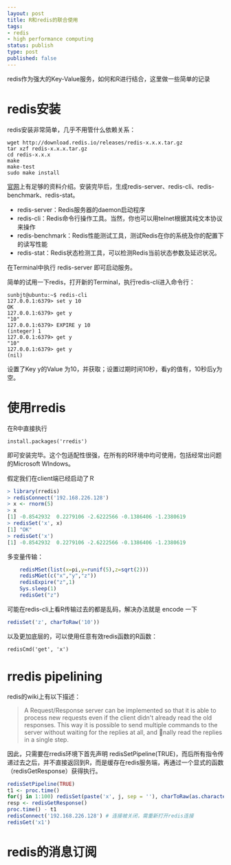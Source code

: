 ```yaml
--- 
layout: post
title: R和redis的联合使用
tags: 
- redis
- high performance computing
status: publish
type: post
published: false
---
```


redis作为强大的Key-Value服务，如何和R进行结合，这里做一些简单的记录

# redis安装

redis安装非常简单，几乎不用管什么依赖关系：

	wget http://download.redis.io/releases/redis-x.x.x.tar.gz
	tar xzf redis-x.x.x.tar.gz
	cd redis-x.x.x
	make
	make-test
	sudo make install

[官网](http://redis.io)上有足够的资料介绍。安装完毕后，生成redis-server、redis-cli、redis-benchmark、redis-stat。

- redis-server：Redis服务器的daemon启动程序
- redis-cli：Redis命令行操作工具。当然，你也可以用telnet根据其纯文本协议来操作
- redis-benchmark：Redis性能测试工具，测试Redis在你的系统及你的配置下的读写性能
- redis-stat：Redis状态检测工具，可以检测Redis当前状态参数及延迟状况。

在Terminal中执行 redis-server 即可启动服务。

简单的试用一下redis，打开新的Terminal，执行redis-cli进入命令行：

	sunbjt@ubuntu:~$ redis-cli 
	127.0.0.1:6379> set y 10
	OK
	127.0.0.1:6379> get y
	"10"
	127.0.0.1:6379> EXPIRE y 10
	(integer) 1
	127.0.0.1:6379> get y
	"10"
	127.0.0.1:6379> get y
	(nil)

设置了Key y的Value 为10，并获取；设置过期时间10秒，看y的值有，10秒后y为空。


# 使用rredis

在R中直接执行

	install.packages('rredis')

即可安装完毕。这个包适配性很强，在所有的R环境中均可使用，包括经常出问题的Microsoft WIndows。

假定我们在client端已经启动了Ｒ

```r
> library(rredis)
> redisConnect('192.168.226.128')
> x <- rnorm(5)
> x
[1] -0.8542932  0.2279106 -2.6222566 -0.1386406 -1.2380619
> redisSet('x', x)
[1] "OK"
> redisGet('x')
[1] -0.8542932  0.2279106 -2.6222566 -0.1386406 -1.2380619
```

多变量传输：

```r
	redisMSet(list(x=pi,y=runif(5),z=sqrt(2)))
	redisMGet(c("x","y","z"))
	redisExpire("z",1)
	Sys.sleep(1)
	redisGet("z")
```	

可能在redis-cli上看R传输过去的都是乱码，解决办法就是 encode 一下

```r
redisSet('z', charToRaw('10'))
```

以及更加底层的，可以使用任意有效redis函数的R函数：

	redisCmd('get', 'x')


# rredis pipelining

redis的wiki上有以下描述：

>A Request/Response server can be implemented so that it is able to process new requests
>even if the client didn't already read the old responses. This way it is possible to send
>multiple commands to the server without waiting for the replies at all, and nally read
>the replies in a single step.

因此，只需要在rredis环境下首先声明 redisSetPipeline(TRUE)，而后所有指令传递过去之后，并不直接返回到R，而是缓存在redis服务端，再通过一个显式的函数（redisGetResponse）获得执行。

```r
redisSetPipeline(TRUE)
t1 <- proc.time()
for(j in 1:100) redisSet(paste('x', j, sep = ''), charToRaw(as.character(j)))
resp <- redisGetResponse()
proc.time() - t1
redisConnect('192.168.226.128') # 连接被关闭，需重新打开redis连接
redisGet('x1') 
```

# redis的消息订阅

